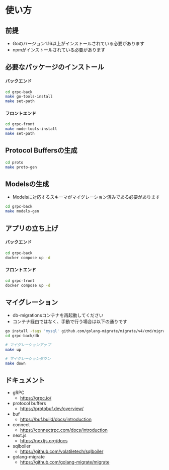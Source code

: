 # 使い方
## 前提
- Goのバージョン1.16以上がインストールされている必要があります
- npmがインストールされている必要があります

## 必要なパッケージのインストール
#### バックエンド
```bash
cd grpc-back
make go-tools-install
make set-path
```
#### フロントエンド
```bash
cd grpc-front
make node-tools-install
make set-path
```

## Protocol Buffersの生成
```bash
cd proto
make proto-gen
```

## Modelsの生成
- Modelsに対応するスキーマがマイグレーション済みである必要があります
```bash
cd grpc-back
make models-gen
```

## アプリの立ち上げ
#### バックエンド
```bash
cd grpc-back
docker compose up -d
```
#### フロントエンド
```bash
cd grpc-front
docker compose up -d
```

## マイグレーション
- db-migrationsコンテナを再起動してください
- コンテナ経由ではなく、手動で行う場合は以下の通りです
```bash
go install -tags 'mysql' github.com/golang-migrate/migrate/v4/cmd/migrate@latest
cd grpc-back/db

# マイグレーションアップ
make up

# マイグレーションダウン
make down
```

## ドキュメント
- gRPC
  - https://grpc.io/
- protocol buffers
  - https://protobuf.dev/overview/
- buf
  - https://buf.build/docs/introduction
- connect
  - https://connectrpc.com/docs/introduction
- next.js
  - https://nextjs.org/docs
- sqlboiler
  - https://github.com/volatiletech/sqlboiler
- golang-migrate
  - https://github.com/golang-migrate/migrate
